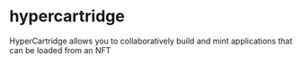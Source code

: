 # hypercartridge
HyperCartridge allows you to collaboratively build and mint applications that can be loaded from an NFT
